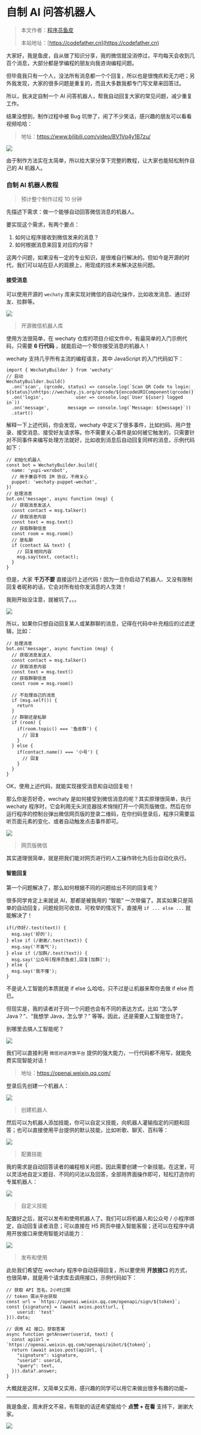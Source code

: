 # 自制 AI 问答机器人

> 本文作者：[程序员鱼皮](https://yuyuanweb.feishu.cn/wiki/Abldw5WkjidySxkKxU2cQdAtnah)
>
> 本站地址：[https://codefather.cn](https://codefather.cn)

大家好，我是鱼皮，自从做了知识分享，我的微信就没消停过，平均每天会收到几百个消息，大部分都是学编程的朋友向我咨询编程问题。

但毕竟我只有一个人，没法所有消息都一个个回复，所以也是很愧疚和无力吧；另外我发现，大家的很多问题是重复的，而且大多数我都专门写文章来回答过。

所以，我决定自制一个 AI 问答机器人，帮我自动回复大家的常见问题，减少重复工作。

结果没想到，制作过程中被 Bug 坑惨了，闹了不少笑话，感兴趣的朋友可以看看视频哈哈：

> 地址：https://www.bilibili.com/video/BV1Vq4y1B7zu/

![](https://pic.yupi.icu/5563/202311090817273.png)

由于制作方法实在太简单，所以给大家分享下完整的教程，让大家也能轻松制作自己的 AI 机器人。

### 自制 AI 机器人教程

> 预计整个制作过程 10 分钟

先描述下需求：做一个能够自动回答微信消息的机器人。

要实现这个需求，有两个要点：

1. 如何让程序接收到微信发来的消息？
2. 如何根据消息来回复对应的内容？

这两个问题，如果没有一定的专业知识，是很难自行解决的。但如今是开源的时代，我们可以站在巨人的肩膀上，用现成的技术来解决这些问题。

#### 接受消息

可以使用开源的 `wechaty` 库来实现对微信的自动化操作，比如收发消息、通过好友、拉群等。

![](https://pic.yupi.icu/5563/202311090817787.png)

> 开源微信机器人库

使用方法很简单，在 wechaty 仓库的项目介绍文件中，有最简单的入门示例代码，只需要 **6 行代码** ，就能启动一个帮你接受消息的机器人！

wechaty 支持几乎所有主流的编程语言，其中 JavaScript 的入门代码如下：

```
import { WechatyBuilder } from 'wechaty'
// 启动
WechatyBuilder.build()
  .on('scan', (qrcode, status) => console.log(`Scan QR Code to login: ${status}\nhttps://wechaty.js.org/qrcode/${encodeURIComponent(qrcode)}`))
  .on('login',            user => console.log(`User ${user} logged in`))
  .on('message',       message => console.log(`Message: ${message}`))
  .start()
```

解释一下上述代码，你会发现，wechaty 中定义了很多事件，比如扫码、用户登录、接受消息、接受好友请求等。你不需要关心事件是如何被它触发的，只需要针对不同事件来编写处理方法就好，比如收到消息后自动回复同样的消息，示例代码如下：

```
// 初始化机器人
const bot = WechatyBuilder.build({
  name: 'yupi-wxrobot',
  // 用于兼容不同 IM 协议，不用关心
  puppet: 'wechaty-puppet-wechat',
})
// 处理消息
bot.on('message', async function (msg) {
  // 获取消息发送人
  const contact = msg.talker()
  // 获取消息内容
  const text = msg.text()
  // 获取群聊信息
  const room = msg.room()
  // 是私聊
  if (contact && text) {
    // 回复相同内容
    msg.say(text, contact);
  }
}
```

但是，大家 **千万不要** 直接运行上述代码！因为一旦你启动了机器人、又没有限制回复者昵称的话，它会对所有给你发消息的人生效！

我刚开始没注意，就被坑了。。。

![](https://pic.yupi.icu/5563/202311090817116.png)

所以，如果你只想自动回复某人或某群聊的消息，记得在代码中补充相应的过滤逻辑，比如：

```
// 处理消息
bot.on('message', async function (msg) {
  // 获取消息发送人
  const contact = msg.talker()
  // 获取消息内容
  const text = msg.text()
  // 获取群聊信息
  const room = msg.room()

  // 不处理自己的消息
  if (msg.self()) {
    return
  }
  // 群聊还是私聊
  if (room) {
    if(room.topic() === '鱼皮群') {
      // 回复
    }
  } else {
    if(contact.name() === '小号') {
      // 回复
    }
  }
}
```

OK，使用上述代码，就能实现接受消息和自动回复啦！

那么你是否好奇，wechaty 是如何接受到微信消息的呢？其实原理很简单，执行 wechaty 程序时，它会利用无头浏览器技术悄悄打开一个网页版微信，然后在你运行程序的控制台弹出微信网页版的登录二维码，在你扫码登录后，程序只需要监听页面元素的变化、或者自动触发点击事件即可。

![](https://pic.yupi.icu/5563/202311090817760.png)

> 网页版微信

其实道理很简单，就是把我们能对网页进行的人工操作转化为后台自动化执行。

#### 智能回复

第一个问题解决了，那么如何根据不同的问题给出不同的回复呢？

很多同学肯定上来就说 AI，那都是被我用的 “智能” 一次带偏了。其实如果只是简单的自动回复，问题规则可收敛、可枚举的情况下，直接用 `if ... else ...` 就能解决了！

```
if(/你好/.test(text)) {
  msg.say('好的');
} else if (/谢谢/.test(text)) {
  msg.say('不客气');
} else if (/加群/.test(text)) {
  msg.say('公众号[程序员鱼皮],回复[加群]');
} else {
  msg.say('我不懂');
}
```

不是说人工智能的本质就是 if else 么哈哈，只不过是让机器来帮你去做 if else 而已。

但现实是，我的读者对于同一个问题也会有不同的表达方式，比如 “怎么学 Java？”、“我想学 Java，怎么学？” 等等。因此，还是需要人工智能登场了。

到哪里去搞人工智能呢？

![](https://pic.yupi.icu/5563/202311090817832.png)

我们可以直接利用 `微信对话开放平台` 提供的强大能力，一行代码都不用写，就能免费实现智能对话！

> 地址：https://openai.weixin.qq.com/

登录后先创建一个机器人：

![](https://pic.yupi.icu/5563/202311090817813.png)

> 创建机器人

然后可以为机器人添加技能，你可以自定义技能，向机器人灌输指定的问题和回答；也可以直接使用平台提供的默认技能，比如听歌、聊天、百科等：

![](https://pic.yupi.icu/5563/202311090817030.png)

> 配置技能

我的需求是自动回答读者的编程相关问题，因此需要创建一个新技能。在这里，可以灵活地自定义题目、不同的问法以及回答，全部用界面操作即可，轻松打造你的专属机器人：

![](https://pic.yupi.icu/5563/202311090817014.png)

> 自定义技能

配置好之后，就可以发布和使用机器人了。我们可以将机器人和公众号 / 小程序绑定，自动回复读者消息；可以直接在 H5 网页中接入智能客服；还可以在程序中调用开放接口来使用智能对话能力：

![](https://pic.yupi.icu/5563/202311090817055.png)

> 发布和使用

此处我们希望在 wechaty 程序中自动获得回复，所以要使用 **开放接口** 的方式，也很简单，就是用个请求库去调用接口，示例代码如下：

```
// 获取 API 签名，2小时过期
// token 需从平台获取
const url = `https://openai.weixin.qq.com/openapi/sign/${token}`;
const {signature} = (await axios.post(url, {
    userid: 'test'
})).data;

// 调用 AI 接口，获取答案
async function getAnswer(userid, text) {
  const apiUrl = `https://openai.weixin.qq.com/openapi/aibot/${token}`;
  return (await axios.post(apiUrl, {
    "signature": signature,
    "userid": userid,
    "query": text,
  })).data?.answer;
}
```

大概就是这样，又简单又实用，感兴趣的同学可以用它来做出很多有趣的功能~



------


我是鱼皮，周末肝文不易，有帮助的话还希望能给个 **点赞 + 在看** 支持下，谢谢大家。

![](https://pic.yupi.icu/5563/202311090817776.png)